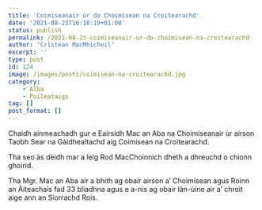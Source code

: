 ```yaml
---
title: 'Coimiseanair ùr do Choimisean na Croitearachd'
date: '2021-08-23T16:18:19+01:00'
status: publish
permalink: /2021-08-23-coimiseanair-ur-do-choimisean-na-croitearachd
author: 'Crìstean MacMhìcheil'
excerpt: ''
type: post
id: 124
image: /images/posts/coimisean-na-croitearachd.jpg
category:
    - Alba
    - Poileataigs
tag: []
post_format: []
---
```

Chaidh ainmeachadh gur e Eairsidh Mac an Aba na Choimiseanair ùr airson Taobh Sear na Gàidhealtachd aig Coimisean na Croitearachd.

Tha seo às dèidh mar a leig Rod MacChoinnich dheth a dhreuchd o chionn ghoirid.

Tha Mgr. Mac an Aba air a bhith ag obair airson a’ Choimisean agus Roinn an Àiteachais fad 33 bliadhna agus e a-nis ag obair làn-ùine air a’ chroit aige ann an Siorrachd Rois.
